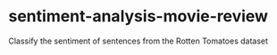 sentiment-analysis-movie-review
===============================

Classify the sentiment of sentences from the Rotten Tomatoes dataset
